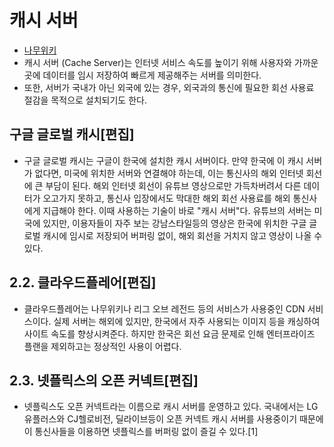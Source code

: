 # 캐시 서버
* [나무위키](https://namu.wiki/w/%EC%BA%90%EC%8B%9C%20%EC%84%9C%EB%B2%84)
* 캐시 서버 (Cache Server)는 인터넷 서비스 속도를 높이기 위해 사용자와 가까운 곳에 데이터를 임시 저장하여 빠르게 제공해주는 서버를 의미한다.
* 또한, 서버가 국내가 아닌 외국에 있는 경우, 외국과의 통신에 필요한 회선 사용료 절감을 목적으로 설치되기도 한다.


## 구글 글로벌 캐시[편집]
* 구글 글로벌 캐시는 구글이 한국에 설치한 캐시 서버이다. 만약 한국에 이 캐시 서버가 없다면, 미국에 위치한 서버와 연결해야 하는데, 이는 통신사의 해외 인터넷 회선에 큰 부담이 된다. 해외 인터넷 회선이 유튜브 영상으로만 가득차버려서 다른 데이터가 오고가지 못하고, 통신사 입장에서도 막대한 해외 회선 사용료를 해외 통신사에게 지급해야 한다. 이때 사용하는 기술이 바로 "캐시 서버"다. 유튜브의 서버는 미국에 있지만, 이용자들이 자주 보는 강남스타일등의 영상은 한국에 위치한 구글 글로벌 캐시에 임시로 저장되어 버퍼링 없이, 해외 회선을 거치지 않고 영상이 나올 수 있다.


## 2.2. 클라우드플레어[편집]
* 클라우드플레어는 나무위키나 리그 오브 레전드 등의 서비스가 사용중인 CDN 서비스이다. 실제 서버는 해외에 있지만, 한국에서 자주 사용되는 이미지 등을 캐싱하여 사이트 속도를 향상시켜준다. 하지만 한국은 회선 요금 문제로 인해 엔터프라이즈 플랜을 제외하고는 정상적인 사용이 어렵다.

## 2.3. 넷플릭스의 오픈 커넥트[편집]
* 넷플릭스도 오픈 커넥트라는 이름으로 캐시 서버를 운영하고 있다. 국내에서는 LG유플러스와 CJ헬로비전, 딜라이브등이 오픈 커넥트 캐시 서버를 사용중이기 때문에 이 통신사들을 이용하면 넷플릭스를 버퍼링 없이 즐길 수 있다.[1]
